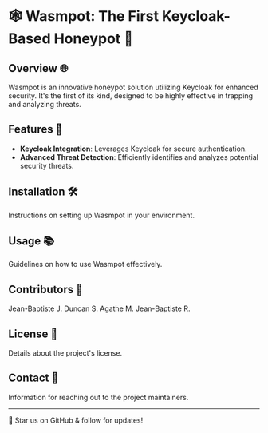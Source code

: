 # 🕸️ Wasmpot: The First Keycloak-Based Honeypot 🐝

## Overview 🌐
Wasmpot is an innovative honeypot solution utilizing Keycloak for enhanced security. It's the first of its kind, designed to be highly effective in trapping and analyzing threats.

## Features 🚀
- **Keycloak Integration**: Leverages Keycloak for secure authentication.
- **Advanced Threat Detection**: Efficiently identifies and analyzes potential security threats.

## Installation 🛠️
Instructions on setting up Wasmpot in your environment.

## Usage 📚
Guidelines on how to use Wasmpot effectively.

## Contributors 🤝
Jean-Baptiste J.
Duncan S.
Agathe M.
Jean-Baptiste R.

## License 📄
Details about the project's license.

## Contact 📩
Information for reaching out to the project maintainers.

---
🌟 Star us on GitHub & follow for updates!
